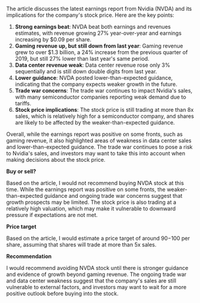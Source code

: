 The article discusses the latest earnings report from Nvidia (NVDA) and its implications for the company's stock price. Here are the key points:

1. **Strong earnings beat**: NVDA beat both earnings and revenues estimates, with revenue growing 27% year-over-year and earnings increasing by $0.09 per share.
2. **Gaming revenue up, but still down from last year**: Gaming revenue grew to over $1.3 billion, a 24% increase from the previous quarter of 2019, but still 27% lower than last year's same period.
3. **Data center revenue weak**: Data center revenue rose only 3% sequentially and is still down double digits from last year.
4. **Lower guidance**: NVDA posted lower-than-expected guidance, indicating that the company expects weaker growth in the future.
5. **Trade war concerns**: The trade war continues to impact Nvidia's sales, with many semiconductor companies reporting weak demand due to tariffs.
6. **Stock price implications**: The stock price is still trading at more than 8x sales, which is relatively high for a semiconductor company, and shares are likely to be affected by the weaker-than-expected guidance.

Overall, while the earnings report was positive on some fronts, such as gaming revenue, it also highlighted areas of weakness in data center sales and lower-than-expected guidance. The trade war continues to pose a risk to Nvidia's sales, and investors may want to take this into account when making decisions about the stock price.

**Buy or sell?**

Based on the article, I would not recommend buying NVDA stock at this time. While the earnings report was positive on some fronts, the weaker-than-expected guidance and ongoing trade war concerns suggest that growth prospects may be limited. The stock price is also trading at a relatively high valuation, which may make it vulnerable to downward pressure if expectations are not met.

**Price target**

Based on the article, I would estimate a price target of around $90-$100 per share, assuming that shares will trade at more than 5x sales.

**Recommendation**

I would recommend avoiding NVDA stock until there is stronger guidance and evidence of growth beyond gaming revenue. The ongoing trade war and data center weakness suggest that the company's sales are still vulnerable to external factors, and investors may want to wait for a more positive outlook before buying into the stock.